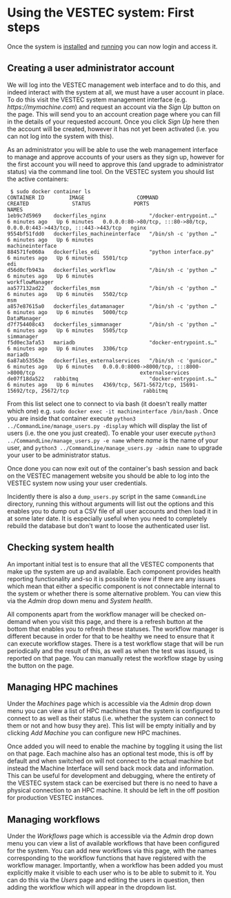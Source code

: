 # Using the VESTEC system: First steps

Once the system is [installed](https://github.com/VESTEC-EU/vestec-system/blob/main/Docs/install.md) and [running](https://github.com/VESTEC-EU/vestec-system/blob/main/Docs/build_run.md) you can now login and access it.

## Creating a user administrator account 

We will log into the VESTEC management web interface and to do this, and indeed interact with the system at all, we must have a user account in place. To do this visit the VESTEC system management interface (e.g. _https://mymachine.com_) and request an account via the _Sign Up_ button on the page. This will send you to an account creation page where you can fill in the details of your requested account. Once you click _Sign Up_ here then the account will be created, however it has not yet been activated (i.e. you can not log into the system with this).

As an administrator you will be able to use the web management interface to manage and approve accounts of your users as they sign up, however for the first account you will need to approve this (and upgrade to administrator status) via the command line tool. On the VESTEC system you should list the active containers:

```
 $ sudo docker container ls
CONTAINER ID        IMAGE                 COMMAND                  CREATED              STATUS              PORTS                                      NAMES
1eb9c7d5969    dockerfiles_nginx              "/docker-entrypoint.…"   6 minutes ago   Up 6 minutes   0.0.0.0:80->80/tcp, :::80->80/tcp, 0.0.0.0:443->443/tcp, :::443->443/tcp   nginx
9554bf51fdd0   dockerfiles_machineinterface   "/bin/sh -c 'python …"   6 minutes ago   Up 6 minutes                                                                              machineinterface
884571fe060a   dockerfiles_edi                "python interface.py"    6 minutes ago   Up 6 minutes   5501/tcp                                                                   edi
d56d0cfb943a   dockerfiles_workflow           "/bin/sh -c 'python …"   6 minutes ago   Up 6 minutes                                                                              workflowManager
aa577132ad22   dockerfiles_msm                "/bin/sh -c 'python …"   6 minutes ago   Up 6 minutes   5502/tcp                                                                   msm
a857e87615a0   dockerfiles_datamanager        "/bin/sh -c 'python …"   6 minutes ago   Up 6 minutes   5000/tcp                                                                   DataManager
d7f754408c43   dockerfiles_simmanager         "/bin/sh -c 'python …"   6 minutes ago   Up 6 minutes   5505/tcp                                                                   simmanager
f5d0ec3afa53   mariadb                        "docker-entrypoint.s…"   6 minutes ago   Up 6 minutes   3306/tcp                                                                   mariadb
6a87ab53563e   dockerfiles_externalservices   "/bin/sh -c 'gunicor…"   6 minutes ago   Up 6 minutes   0.0.0.0:8000->8000/tcp, :::8000->8000/tcp                                  externalservices
de07f18da522   rabbitmq                       "docker-entrypoint.s…"   6 minutes ago   Up 6 minutes   4369/tcp, 5671-5672/tcp, 15691-15692/tcp, 25672/tcp                        rabbitmq

```
From this list select one to connect to via bash (it doesn't really matter which one) e.g. `sudo docker exec -it machineinterface /bin/bash` . Once you are inside that container execute `python3 ../CommandLine/manage_users.py -display` which will display the list of users (i.e. the one you just created). To enable your user execute `python3 ../CommandLine/manage_users.py -e name` where _name_ is the name of your user, and `python3 ../CommandLine/manage_users.py -admin name` to upgrade your user to be administrator status.

Once done you can now exit out of the container's bash session and back on the VESTEC management website you should be able to log into the VESTEC system now using your user credentials.

Incidently there is also a `dump_users.py` script in the same `CommandLine` directory, running this without arguments will list out the options and this enables you to dump out a CSV file of all user accounts and then load it in at some later date. It is especially useful when you need to completely rebuild the database but don't want to loose the authenticated user list.

## Checking system health

An important initial test is to ensure that all the VESTEC components that make up the system are up and available. Each component provides health reporting functionality and-so it is possible to view if there are any issues which mean that either a specific component is not connectable internal to the system or whether there is some alternative problem. You can view this via the _Admin_ drop down menu and _System health_.

All components apart from the workflow manager will be checked on-demand when you visit this page, and there is a refresh button at the bottom that enables you to refresh these statuses. The workflow manager is different because in order for that to be healthy we need to ensure that it can execute workflow stages. There is a test workflow stage that will be run periodically and the result of this, as well as when the test was issued, is reported on that page. You can manually retest the workflow stage by using the button on the page.

## Managing HPC machines

Under the _Machines_ page which is accessible via the _Admin_ drop down menu you can view a list of HPC machines that the system is configured to connect to as well as their status (i.e. whether the system can connect to them or not and how busy they are). This list will be empty initially and by clicking _Add Machine_ you can configure new HPC machines.

Once added you will need to enable the machine by toggling it using the list on that page. Each machine also has an optional test mode, this is off by default and when switched on will not connect to the actual machine but instead the Machine Interface will send back mock data and information. This can be useful for development and debugging, where the entirety of the VESTEC system stack can be exercised but there is no need to have a physical connection to an HPC machine. It should be left in the off position for production VESTEC instances.

## Managing workflows

Under the _Workflows_ page which is accessible via the _Admin_ drop down menu you can view a list of available workflows that have been configured for the system. You can add new workflows via this page, with the names corresponding to the workflow functions that have registered with the workflow manager. Importantly, when a workflow has been added you must explicitly make it visible to each user who is to be able to submit to it. You can do this via the _Users_ page and editing the users in question, then adding the workflow which will appear in the dropdown list.
